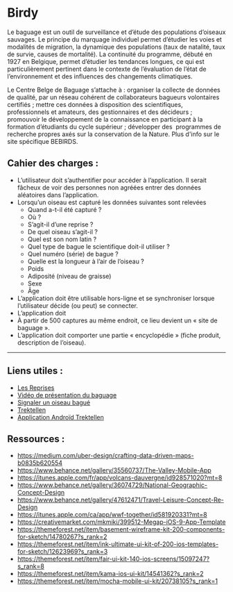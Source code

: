 # Birdy

Le baguage est un outil de surveillance et d’étude des populations d’oiseaux sauvages. Le principe du marquage individuel permet d’étudier les voies et modalités de migration, la dynamique des populations (taux de natalité, taux de survie, causes de mortalité). La continuité du programme, débuté en 1927 en Belgique, permet d’étudier les tendances longues, ce qui est particulièrement pertinent dans le contexte de l’évaluation de l’état de l’environnement et des influences des changements climatiques.

Le Centre Belge de Baguage s’attache à : organiser la collecte de données de qualité, par un réseau cohérent de collaborateurs bagueurs volontaires certifiés ; mettre ces données à disposition des scientifiques, professionnels et amateurs, des gestionnaires et des décideurs ; promouvoir le développement de la connaissance en participant à la formation d’étudiants du cycle supérieur ; développer des  programmes de recherche propres axés sur la conservation de la Nature. Plus d'info sur le site spécifique BEBIRDS.

## Cahier des charges :
- L’utilisateur doit s’authentifier pour accéder à l’application. Il serait fâcheux de voir des personnes non agréées entrer des données aléatoires dans l’application.
- Lorsqu’un oiseau est capturé les données suivantes sont relevées
    - Quand a-t-il été capturé ?
    - Où ?
    - S’agit-il d’une reprise ?
    - De quel oiseau s’agit-il ?
    - Quel est son nom latin ?
    - Quel type de bague le scientifique doit-il utiliser ?
    - Quel numéro (série) de bague ?
    - Quelle est la longueur à l’air de l’oiseau ?
    - Poids
    - Adiposité (niveau de graisse)
    - Sexe
    - Âge
- L’application doit être utilisable hors-ligne et se synchroniser lorsque l’utilisateur décide (ou peut) se connecter.
- L’application doit
- À partir de 500 captures au même endroit, ce lieu devient un « site de baguage ».
- L’application doit comporter une partie « encyclopédie » (fiche produit, description de l’oiseau).

___

## Liens utiles :
* [Les Reprises](http://odnature.naturalsciences.be/bebirds/fr/ring-recoveries)
* [Vidéo de présentation du baguage](https://www.youtube.com/watch?v=Mf1goTRvo4s)
* [Signaler un oiseau bagué](http://odnature.naturalsciences.be/bebirds/fr/report-a-ring)
* [Trektellen](http://www.trektellen.nl/?language=french)
* [Application Androïd Trektellen](https://play.google.com/store/apps/details?id=org.trektellen)

## Ressources :
* https://medium.com/uber-design/crafting-data-driven-maps-b0835b620554
* https://www.behance.net/gallery/35560737/The-Valley-Mobile-App
* https://itunes.apple.com/fr/app/volcans-dauvergne/id928571020?mt=8
* https://www.behance.net/gallery/36074729/National-Geographic-Concept-Design
* https://www.behance.net/gallery/47612471/Travel-Leisure-Concept-Re-Design
* https://itunes.apple.com/ca/app/wwf-together/id581920331?mt=8
* https://creativemarket.com/mkmiki/399512-Megap-iOS-9-App-Template
* https://themeforest.net/item/basement-wireframe-kit-200-components-for-sketch/14780267?s_rank=2
* https://themeforest.net/item/ink-ultimate-ui-kit-of-200-ios-templates-for-sketch/12623969?s_rank=3
* https://themeforest.net/item/fair-ui-kit-140-ios-screens/15097247?s_rank=8
* https://themeforest.net/item/kama-ios-ui-kit/14541362?s_rank=2
* https://themeforest.net/item/mocha-mobile-ui-kit/20738105?s_rank=1

